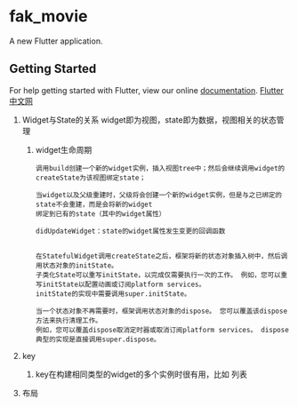 # fak_movie

A new Flutter application.

## Getting Started

For help getting started with Flutter, view our online
[documentation](https://flutter.io/).
[Flutter中文网](https://flutterchina.club/widgets-intro/)

1. Widget与State的关系
    widget即为视图，state即为数据，视图相关的状态管理
    1. widget生命周期
        ```
        调用build创建一个新的widget实例，插入视图tree中；然后会继续调用widget的createState为该视图绑定state；

        当widget以及父级重建时，父级将会创建一个新的widget实例，但是与之已绑定的state不会重建，而是会将新的widget
        绑定到已有的state（其中的widget属性）

        didUpdateWidget：state的widget属性发生变更的回调函数


        在StatefulWidget调用createState之后，框架将新的状态对象插入树中，然后调用状态对象的initState。
        子类化State可以重写initState，以完成仅需要执行一次的工作。 例如，您可以重写initState以配置动画或订阅platform services。
        initState的实现中需要调用super.initState。

        当一个状态对象不再需要时，框架调用状态对象的dispose。 您可以覆盖该dispose方法来执行清理工作。
        例如，您可以覆盖dispose取消定时器或取消订阅platform services。 dispose典型的实现是直接调用super.dispose。

        ```

2. key
    1. key在构建相同类型的widget的多个实例时很有用，比如 列表

3. 布局


